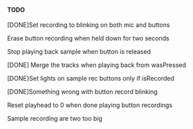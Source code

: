 #### TODO ####

[DONE]Set recording to blinking on both mic and buttons

Erase button recording when held down for two seconds

Stop playing back sample when button is released

[DONE] Merge the tracks when playing back from wasPressed

[DONE}Set lights on sample rec buttons only if isRecorded

[DONE]Something wrong with button record blinking

Reset playhead to 0 when done playing button recordings

Sample recording are two too big
